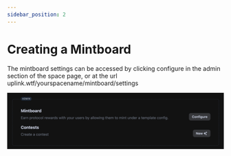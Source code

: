 ```yaml
---
sidebar_position: 2
---
```



# Creating a Mintboard

The mintboard settings can be accessed by clicking configure in the admin section of the space page, or at the url uplink.wtf/yourspacename/mintboard/settings

![Create](./img/mb-create-01.png)
